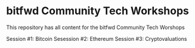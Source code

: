 # bitfwd Community Tech Workshops  

This repository has all content for the bitfwd Community Tech Worshops

Session #1: Bitcoin
Sesession #2: Ethereum
Session #3: Cryptovaluations



